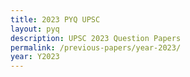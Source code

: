 ```yaml
---
title: 2023 PYQ UPSC
layout: pyq
description: UPSC 2023 Question Papers
permalink: /previous-papers/year-2023/
year: Y2023
---
```

